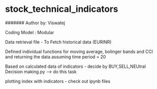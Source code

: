 # stock_technical_indicators
####### Author by: Viswatej 


Coding Model : Modular


Data retrieval file - To Fetch historical data (EURINR)


Defined individual functions for moving average, bolinger bands and CCI and returning the data
assuming time period = 20

Based on calculated data of indicators - decide by BUY,SELL,NEUtral 
Decision making.py --> do this task

plotting index with indicators - check out ipynb files

